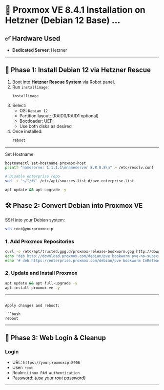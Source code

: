 # 🧾 Proxmox VE 8.4.1 Installation on Hetzner (Debian 12 Base) ...
## ✅ Hardware Used
- **Dedicated Server**: Hetzner 

---

## 🔧 Phase 1: Install Debian 12 via Hetzner Rescue

1. Boot into **Hetzner Rescue System** via Robot panel.
2. Run `installimage`:
   ```bash
   installimage
   ```
3. Select:
   - OS: `Debian 12`
   - Partition layout: (RAID0/RAID1 optional)
   - Bootloader: UEFI
   - Use both disks as desired
4. Once installed:
   ```bash
   reboot
   ```

---

Set Hostname 

```bash
hostnamectl set-hostname proxmox-host
printf "nameserver 1.1.1.1\nnameserver 8.8.8.8\n" > /etc/resolv.conf

# Disable enterprise repo
sed -i 's/^/#/' /etc/apt/sources.list.d/pve-enterprise.list

apt update && apt upgrade -y
```



## 🛠️ Phase 2: Convert Debian into Proxmox VE

SSH into your Debian system:

```bash
ssh root@yourproxmoxip
```

### 1. Add Proxmox Repositories

```bash
curl -o /etc/apt/trusted.gpg.d/proxmox-release-bookworm.gpg http://download.proxmox.com/debian/proxmox-release-bookworm.gpg
echo "deb http://download.proxmox.com/debian/pve bookworm pve-no-subscription" > /etc/apt/sources.list.d/pve-install-repo.list
echo '# deb https://enterprise.proxmox.com/debian/pve bookworm InRelease' > /etc/apt/sources.list.d/pve-enterprise.list
```

### 2. Update and Install Proxmox

```bash
apt update && apt full-upgrade -y
apt install proxmox-ve -y
```

---
```

Apply changes and reboot:

```bash
reboot
```

---

## 🔐 Phase 3: Web Login & Cleanup

### Login
- URL: `https://yourproxmoxip:8006`
- User: `root`
- Realm: `Linux PAM authentication`
- Password: *(use your root password)*

---

